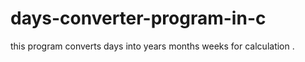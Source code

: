 # days-converter-program-in-c
this program converts days into years months weeks for calculation . 
